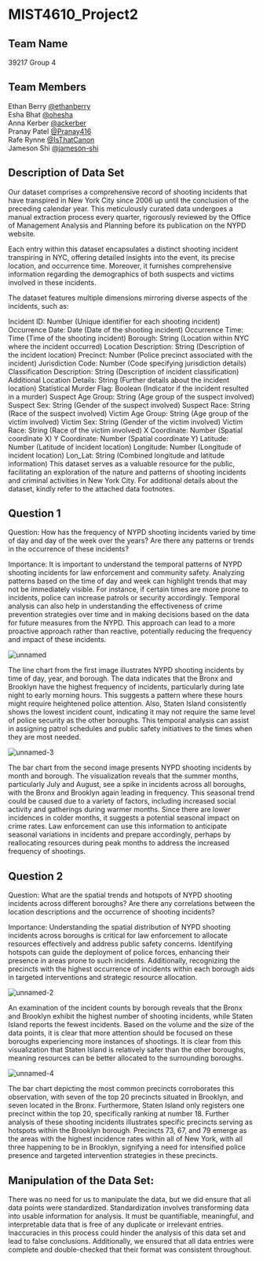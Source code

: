 # MIST4610_Project2

## Team Name
39217 Group 4

## Team Members
Ethan Berry [@ethanberry](https://github.com/ethanberry)   
Esha Bhat [@ohesha](https://github.com/ohesha)   
Anna Kerber [@ackerber](https://github.com/ackerber)  
Pranay Patel [@Pranay416](https://github.com/Pranay416)  
Rafe Rynne [@IsThatCanon](https://github.com/IsThatCanon)   
Jameson Shi [@jameson-shi](https://github.com/jameson-shi)   

## Description of Data Set
Our dataset comprises a comprehensive record of shooting incidents that have transpired in New York City since 2006 up until the conclusion of the preceding calendar year. This meticulously curated data undergoes a manual extraction process every quarter, rigorously reviewed by the Office of Management Analysis and Planning before its publication on the NYPD website.

Each entry within this dataset encapsulates a distinct shooting incident transpiring in NYC, offering detailed insights into the event, its precise location, and occurrence time. Moreover, it furnishes comprehensive information regarding the demographics of both suspects and victims involved in these incidents.

The dataset features multiple dimensions mirroring diverse aspects of the incidents, such as:

Incident ID: Number (Unique identifier for each shooting incident)
Occurrence Date: Date (Date of the shooting incident)
Occurrence Time: Time (Time of the shooting incident)
Borough: String (Location within NYC where the incident occurred)
Location Description: String (Description of the incident location)
Precinct: Number (Police precinct associated with the incident)
Jurisdiction Code: Number (Code specifying jurisdiction details)
Classification Description: String (Description of incident classification)
Additional Location Details: String (Further details about the incident location)
Statistical Murder Flag: Boolean (Indicator if the incident resulted in a murder)
Suspect Age Group: String (Age group of the suspect involved)
Suspect Sex: String (Gender of the suspect involved)
Suspect Race: String (Race of the suspect involved)
Victim Age Group: String (Age group of the victim involved)
Victim Sex: String (Gender of the victim involved)
Victim Race: String (Race of the victim involved)
X Coordinate: Number (Spatial coordinate X)
Y Coordinate: Number (Spatial coordinate Y)
Latitude: Number (Latitude of incident location)
Longitude: Number (Longitude of incident location)
Lon_Lat: String (Combined longitude and latitude information)
This dataset serves as a valuable resource for the public, facilitating an exploration of the nature and patterns of shooting incidents and criminal activities in New York City. For additional details about the dataset, kindly refer to the attached data footnotes.

## Question 1
Question: How has the frequency of NYPD shooting incidents varied by time of day and day of the week over the years? Are there any patterns or trends in the occurrence of these incidents?

Importance: It is important to understand the temporal patterns of NYPD shooting incidents for law enforcement and community safety. Analyzing patterns based on the time of day and week can highlight trends that may not be immediately visible. For instance, if certain times are more prone to incidents, police can increase patrols or security accordingly. Temporal analysis can also help in understanding the effectiveness of crime prevention strategies over time and in making decisions based on the data for future measures from the NYPD. This approach can lead to a more proactive approach rather than reactive, potentially reducing the frequency and impact of these incidents.

![unnamed](https://github.com/jameson-shi/MIST4610_Project2/assets/132717492/a9a7f5d5-ff30-497f-848a-4400ddd4cb24)


The line chart from the first image illustrates NYPD shooting incidents by time of day, year, and borough. The data indicates that the Bronx and Brooklyn have the highest frequency of incidents, particularly during late night to early morning hours. This suggests a pattern where these hours might require heightened police attention. Also, Staten Island consistently shows the lowest incident count, indicating it may not require the same level of police security as the other boroughs. This temporal analysis can assist in assigning patrol schedules and public safety initiatives to the times when they are most needed.

![unnamed-3](https://github.com/jameson-shi/MIST4610_Project2/assets/132717492/67809863-6eaa-417d-a79d-597ac4f8d545)


The bar chart from the second image presents NYPD shooting incidents by month and borough. The visualization reveals that the summer months, particularly July and August, see a spike in incidents across all boroughs, with the Bronx and Brooklyn again leading in frequency. This seasonal trend could be caused due to a variety of factors, including increased social activity and gatherings during warmer months. Since there are lower incidences in colder months, it suggests a potential seasonal impact on crime rates. Law enforcement can use this information to anticipate seasonal variations in incidents and prepare accordingly, perhaps by reallocating resources during peak months to address the increased frequency of shootings.

## Question 2

Question: What are the spatial trends and hotspots of NYPD shooting incidents across different boroughs? Are there any correlations between the location descriptions and the occurrence of shooting incidents? 

Importance: Understanding the spatial distribution of NYPD shooting incidents across boroughs is critical for law enforcement to allocate resources effectively and address public safety concerns. Identifying hotspots can guide the deployment of police forces, enhancing their presence in areas prone to such incidents. Additionally, recognizing the precincts with the highest occurrence of incidents within each borough aids in targeted interventions and strategic resource allocation. 

![unnamed-2](https://github.com/jameson-shi/MIST4610_Project2/assets/132717492/af4ee3e5-2285-458a-af3d-1a07d532ea7b)


An examination of the incident counts by borough reveals that the Bronx and Brooklyn exhibit the highest number of shooting incidents, while Staten Island reports the fewest incidents. Based on the volume and the size of the data points, it is clear that more attention should be focused on these boroughs experiencing more instances of shootings. It is clear from this visualization that Staten Island is relatively safer than the other boroughs, meaning resources can be better allocated to the surrounding boroughs. 

![unnamed-4](https://github.com/jameson-shi/MIST4610_Project2/assets/132717492/adac3803-3a31-450e-ad19-9bb156bb67ea)

The bar chart depicting the most common precincts corroborates this observation, with seven of the top 20 precincts situated in Brooklyn, and seven located in the Bronx. Furthermore, Staten Island only registers one precinct within the top 20, specifically ranking at number 18. Further analysis of these shooting incidents illustrates specific precincts serving as hotspots within the Brooklyn borough. Precincts 73, 67, and 79 emerge as the areas with the highest incidence rates within all of New York, with all three happening to be in Brooklyn, signifying a need for intensified police presence and targeted intervention strategies in these precincts. 


## Manipulation of the Data Set:
There was no need for us to manipulate the data, but we did ensure that all data points were standardized. Standardization involves transforming data into usable information for analysis. It must be quantifiable, meaningful, and interpretable data that is free of any duplicate or irrelevant entries. Inaccuracies in this process could hinder the analysis of this data set and lead to false conclusions. Additionally, we ensured that all data entries were complete and double-checked that their format was consistent throughout.

